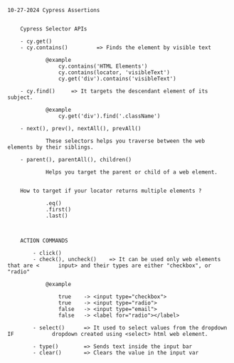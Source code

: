 	

	10-27-2024 Cypress Assertions


		Cypress Selector APIs

		- cy.get()
		- cy.contains()			=> Finds the element by visible text

				@example
					cy.contains('HTML Elements')
					cy.contains(locator, 'visibleText')
					cy.get('div').contains('visibleText')

		- cy.find()		=> It targets the descendant element of its subject.

				@example
					cy.get('div').find('.className')

		- next(), prev(), nextAll(), prevAll()

				These selectors helps you traverse between the web elements by their siblings.

		- parent(), parentAll(), children()

				Helps you target the parent or child of a web element.


		How to target if your locator returns multiple elements ?

				.eq()
				.first()
				.last()



		ACTION COMMANDS

			- click()
			- check(), uncheck()	=> It can be used only web elements that are <		input> and their types are either "checkbox", or "radio"

				@example

					true	-> <input type="checkbox">
					true	-> <input type="radio">
					false	-> <input type="email">
					false	-> <label for="radio"></label>

			- select()		=> It used to select values from the dropdown IF 			dropdown created using <select> html web element.

			- type()		=> Sends text inside the input bar
			- clear()		=> Clears the value in the input var
